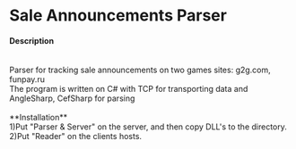 # Sale Announcements Parser
<h4>Description</h4> <br/>
Parser for tracking sale announcements on two games sites: g2g.com, funpay.ru<br/>
The program is written on C# with TCP for transporting data and AngleSharp, CefSharp for parsing<br/><br/>
**Installation** <br/>
1)Put "Parser & Server" on the server, and then copy DLL's to the directory. <br/>
2)Put "Reader" on the clients hosts.<br/><br/>
